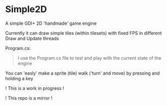 # Simple2D
A simple GDI+ 2D 'handmade' game engine

Currently it can draw simple tiles (within tilesets) with fixed FPS in different Draw and Update threads

Program.cs:
> I use the Program.cs file to test and play with the current state of the engine


You can 'easly' make a sprite (tile) walk ('turn' and move) by pressing and holding a key


! This is a work in progress !

! This repo is a mirror !
